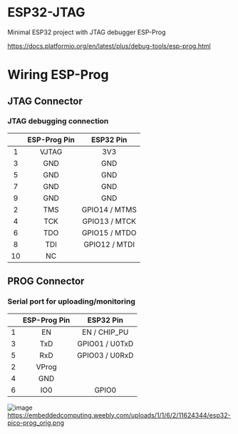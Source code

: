 # ESP32-JTAG
Minimal ESP32 project with JTAG debugger ESP-Prog

https://docs.platformio.org/en/latest/plus/debug-tools/esp-prog.html

# Wiring ESP-Prog

## JTAG Connector
### JTAG debugging connection

|| ESP-Prog Pin | ESP32 Pin     |
|:-: |    :-:   |    :-:        |
| 1  | VJTAG    | 3V3           |
| 3  | GND      | GND           |
| 5  | GND      | GND           |
| 7  | GND      | GND           |
| 9  | GND      | GND           |
| 2  | TMS      | GPIO14 / MTMS |
| 4  | TCK      | GPIO13 / MTCK |
| 6  | TDO      | GPIO15 / MTDO |
| 8  | TDI      | GPIO12 / MTDI |
| 10 | NC       |               |



## PROG Connector
### Serial port for uploading/monitoring

|| ESP-Prog Pin | ESP32 Pin      |
| :-: |    :-:  |    :-:         |
| 1   | EN      | EN / CHIP_PU   |
| 3   | TxD     | GPIO01 / U0TxD |
| 5   | RxD     | GPIO03 / U0RxD |
| 2   | VProg   |                |
| 4   | GND     |                |
| 6   | IO0     | GPIO0          |


![image](https://embeddedcomputing.weebly.com/uploads/1/1/6/2/11624344/esp32-pico-prog_orig.png)
https://embeddedcomputing.weebly.com/uploads/1/1/6/2/11624344/esp32-pico-prog_orig.png


